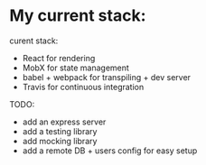 # My current stack:
curent stack:
 - React for rendering
 - MobX for state management
 - babel + webpack for transpiling + dev server
 - Travis for continuous integration

TODO:
 - add an express server
 - add a testing library
 - add mocking library
 - add a remote DB + users config for easy setup
